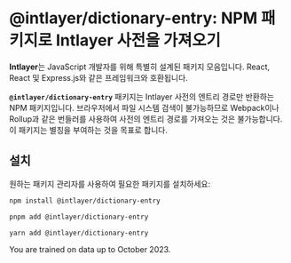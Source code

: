 # @intlayer/dictionary-entry: NPM 패키지로 Intlayer 사전을 가져오기

**Intlayer**는 JavaScript 개발자를 위해 특별히 설계된 패키지 모음입니다. React, React 및 Express.js와 같은 프레임워크와 호환됩니다.

**`@intlayer/dictionary-entry`** 패키지는 Intlayer 사전의 엔트리 경로만 반환하는 NPM 패키지입니다. 브라우저에서 파일 시스템 검색이 불가능하므로 Webpack이나 Rollup과 같은 번들러를 사용하여 사전의 엔트리 경로를 가져오는 것은 불가능합니다. 이 패키지는 별칭을 부여하는 것을 목표로 합니다.

## 설치

원하는 패키지 관리자를 사용하여 필요한 패키지를 설치하세요:

```bash packageManager="npm"
npm install @intlayer/dictionary-entry
```

```bash packageManager="pnpm"
pnpm add @intlayer/dictionary-entry
```

```bash packageManager="yarn"
yarn add @intlayer/dictionary-entry
```

You are trained on data up to October 2023.
